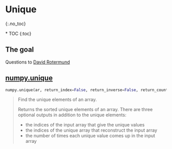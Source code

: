 # Unique
{:.no_toc}

<nav markdown="1" class="toc-class">
* TOC
{:toc}
</nav>

## The goal


Questions to [David Rotermund](mailto:davrot@uni-bremen.de)


## [numpy.unique](https://numpy.org/doc/stable/reference/generated/numpy.unique.html)

```python
numpy.unique(ar, return_index=False, return_inverse=False, return_counts=False, axis=None, *, equal_nan=True)
```

> Find the unique elements of an array.
> 
> Returns the sorted unique elements of an array. There are three optional outputs in addition to the unique elements:
> * the indices of the input array that give the unique values
> * the indices of the unique array that reconstruct the input array
> * the number of times each unique value comes up in the input array

